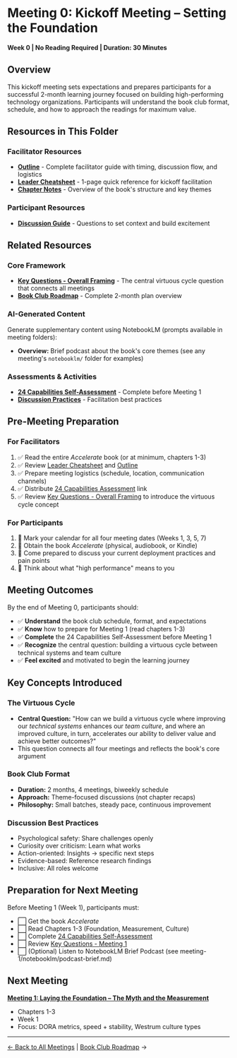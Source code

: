 # Meeting 0: Kickoff Meeting – Setting the Foundation

**Week 0 | No Reading Required | Duration: 30 Minutes**

## Overview

This kickoff meeting sets expectations and prepares participants for a successful 2-month learning journey focused on building high-performing technology organizations. Participants will understand the book club format, schedule, and how to approach the readings for maximum value.

## Resources in This Folder

### Facilitator Resources
- **[Outline](outline.md)** - Complete facilitator guide with timing, discussion flow, and logistics
- **[Leader Cheatsheet](leader-cheatsheet.md)** - 1-page quick reference for kickoff facilitation
- **[Chapter Notes](chapter-notes.md)** - Overview of the book's structure and key themes

### Participant Resources
- **[Discussion Guide](discussion-guide.md)** - Questions to set context and build excitement

## Related Resources

### Core Framework
- **[Key Questions - Overall Framing](../../key-questions.md#overall)** - The central virtuous cycle question that connects all meetings
- **[Book Club Roadmap](../../book-club-roadmap.md)** - Complete 2-month plan overview

### AI-Generated Content
Generate supplementary content using NotebookLM (prompts available in meeting folders):
- **Overview:** Brief podcast about the book's core themes (see any meeting's `notebooklm/` folder for examples)

### Assessments & Activities
- **[24 Capabilities Self-Assessment](../../assessments/24-capabilities-assessment.md)** - Complete before Meeting 1
- **[Discussion Practices](../../activities/discussion-practices.md)** - Facilitation best practices

## Pre-Meeting Preparation

### For Facilitators
1. ✅ Read the entire _Accelerate_ book (or at minimum, chapters 1-3)
2. ✅ Review [Leader Cheatsheet](leader-cheatsheet.md) and [Outline](outline.md)
3. ✅ Prepare meeting logistics (schedule, location, communication channels)
4. ✅ Distribute [24 Capabilities Assessment](../../assessments/24-capabilities-assessment.md) link
5. ✅ Review [Key Questions - Overall Framing](../../key-questions.md#overall) to introduce the virtuous cycle concept

### For Participants
1. 📅 Mark your calendar for all four meeting dates (Weeks 1, 3, 5, 7)
2. 📖 Obtain the book _Accelerate_ (physical, audiobook, or Kindle)
3. 🎯 Come prepared to discuss your current deployment practices and pain points
4. 💭 Think about what "high performance" means to you

## Meeting Outcomes

By the end of Meeting 0, participants should:
- ✅ **Understand** the book club schedule, format, and expectations
- ✅ **Know** how to prepare for Meeting 1 (read chapters 1-3)
- ✅ **Complete** the 24 Capabilities Self-Assessment before Meeting 1
- ✅ **Recognize** the central question: building a virtuous cycle between technical systems and team culture
- ✅ **Feel excited** and motivated to begin the learning journey

## Key Concepts Introduced

### The Virtuous Cycle
- **Central Question:** "How can we build a virtuous cycle where improving our _technical systems_ enhances our _team culture_, and where an improved culture, in turn, accelerates our ability to deliver value and achieve better outcomes?"
- This question connects all four meetings and reflects the book's core argument

### Book Club Format
- **Duration:** 2 months, 4 meetings, biweekly schedule
- **Approach:** Theme-focused discussions (not chapter recaps)
- **Philosophy:** Small batches, steady pace, continuous improvement

### Discussion Best Practices
- Psychological safety: Share challenges openly
- Curiosity over criticism: Learn what works
- Action-oriented: Insights → specific next steps
- Evidence-based: Reference research findings
- Inclusive: All roles welcome

## Preparation for Next Meeting

Before Meeting 1 (Week 1), participants must:
- ⬜ Get the book _Accelerate_
- ⬜ Read Chapters 1-3 (Foundation, Measurement, Culture)
- ⬜ Complete [24 Capabilities Self-Assessment](../../assessments/24-capabilities-assessment.md)
- ⬜ Review [Key Questions - Meeting 1](../../key-questions.md#meeting-1)
- ⬜ (Optional) Listen to NotebookLM Brief Podcast (see meeting-1/notebooklm/podcast-brief.md)

## Next Meeting

**[Meeting 1: Laying the Foundation – The Myth and the Measurement](../meeting-1/)**
- Chapters 1-3
- Week 1
- Focus: DORA metrics, speed + stability, Westrum culture types

---

[← Back to All Meetings](../) | [Book Club Roadmap](../../book-club-roadmap.md) →
